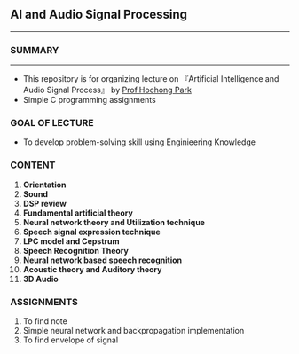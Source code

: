 ## AI and Audio Signal Processing
----

### SUMMARY
----

- This repository is for organizing lecture on 『Artificial Intelligence and Audio Signal Process』 by [Prof.Hochong Park](https://sites.google.com/view/csplab/members/professor)
- Simple C programming assignments


### GOAL OF LECTURE

- To develop problem-solving skill using Enginieering Knowledge

### CONTENT

1. **Orientation**
2. **Sound**
3. **DSP review**
4. **Fundamental artificial theory**
5. **Neural network theory and Utilization technique**
6. **Speech signal expression technique**
7. **LPC model and Cepstrum**
8. **Speech Recognition Theory**
9. **Neural network based speech recognition**
10. **Acoustic theory and Auditory theory**
11. **3D Audio**

### ASSIGNMENTS

1. To find note
2. Simple neural network and backpropagation implementation
3. To find envelope of signal

